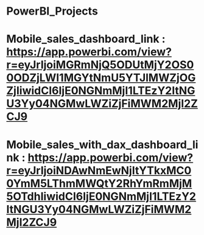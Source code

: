 # PowerBI_Projects
# Mobile_sales_dashboard_link : https://app.powerbi.com/view?r=eyJrIjoiMGRmNjQ5ODUtMjY2OS00ODZjLWI1MGYtNmU5YTJlMWZjOGZjIiwidCI6IjE0NGNmMjI1LTEzY2ItNGU3Yy04NGMwLWZiZjFiMWM2MjI2ZCJ9
# Mobile_sales_with_dax_dashboard_link : https://app.powerbi.com/view?r=eyJrIjoiNDAwNmEwNjItYTkxMC00YmM5LThmMWQtY2RhYmRmMjM5OTdhIiwidCI6IjE0NGNmMjI1LTEzY2ItNGU3Yy04NGMwLWZiZjFiMWM2MjI2ZCJ9
